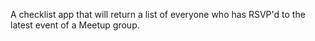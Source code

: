 A checklist app that will return a list of everyone who has RSVP'd to the latest event of a Meetup group.